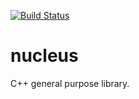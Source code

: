 [![Build Status](https://travis-ci.org/fizixx/nucleus.svg?branch=master)](https://travis-ci.org/fizixx/nucleus)

# nucleus
C++ general purpose library.
